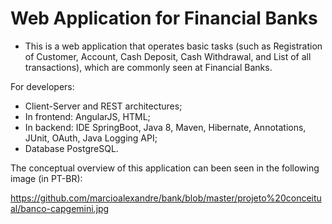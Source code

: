 # Web Application for Financial Banks

- This is a web application that operates basic tasks (such as Registration of Customer, Account, Cash Deposit, Cash Withdrawal, and List of all transactions), which are commonly seen at Financial Banks.

For developers:
- Client-Server and REST architectures;
- In frontend: AngularJS, HTML;
- In backend: IDE SpringBoot, Java 8, Maven, Hibernate, Annotations, JUnit, OAuth, Java Logging API;
- Database PostgreSQL.

The conceptual overview of this application can been seen in the following image (in PT-BR):

https://github.com/marcioalexandre/bank/blob/master/projeto%20conceitual/banco-capgemini.jpg
